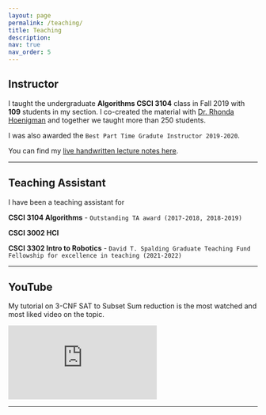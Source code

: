 ```yaml
---
layout: page
permalink: /teaching/
title: Teaching
description: 
nav: true
nav_order: 5
---
```


## Instructor
I taught the undergraduate **Algorithms CSCI 3104** class in Fall 2019 with **109** students in my section. I co-created the material with [Dr. Rhonda Hoenigman](https://experts.colorado.edu/display/fisid_152997) and together we taught more than 250 students.

<!-- I received the highest [FCQ](https://www.colorado.edu/fcq/boulder-fcq-results) as an instructor for that class in recent times.  -->
I was also awarded the `Best Part Time Gradute Instructor 2019-2020`.

You can find my [live handwritten lecture notes here](https://drive.google.com/drive/folders/1vRfMC7lCrVAZzo3dz8qBtgsNyankIEty?usp=sharing).

---

## Teaching Assistant
I have been a teaching assistant for 

**CSCI 3104 Algorithms** - `Outstanding TA award (2017-2018, 2018-2019)`

**CSCI 3002 HCI**

**CSCI 3302 Intro to Robotics** - `David T. Spalding Graduate Teaching Fund Fellowship for excellence in teaching (2021-2022)`

---

## YouTube 
My tutorial on 3-CNF SAT to Subset Sum reduction is the most watched and most liked video on the topic. 

<div class="video-container">
<iframe src="https://www.youtube.com/embed/k8RkYp5KhhU" title="YouTube video player" frameborder="0" allow="accelerometer; autoplay; clipboard-write; encrypted-media; gyroscope; picture-in-picture" allowfullscreen></iframe>
</div>

---
